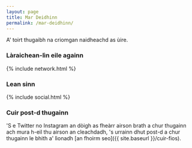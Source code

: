 ```yaml
---
layout: page
title: Mar Deidhinn
permalink: /mar-deidhinn/
---
```


A' toirt thugaibh na criomgan naidheachd as ùire.

### Làraichean-lìn eile againn

{% include network.html %}

### Lean sinn

{% include social.html %}

### Cuir post-d thugainn

'S e Twitter no Instagram an dòigh as fheàrr airson brath a chur thugainn ach mura h-eil thu airson an cleachdadh, 's urrainn dhut post-d a chur thugainn le bhith a' lìonadh [an fhoirm seo]({{ site.baseurl }}/cuir-fios).
